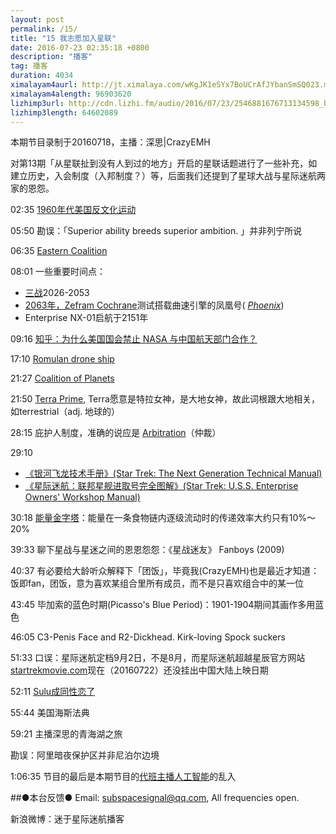 ```yaml
---
layout: post
permalink: /15/
title: "15 我志愿加入星联"
date: 2016-07-23 02:35:18 +0800
description: "播客"
tag: 播客 
duration: 4034
ximalayam4aurl: http://jt.ximalaya.com/wKgJK1eSYx7BoUCrAfJYbanSmSQ023.m4a?channel=rss&amp;album_id=3135361&amp;track_id=18862849&amp;uid=6418191&amp;jt=http://audio.xmcdn.com/group19/M00/44/4D/wKgJK1eSYx7BoUCrAfJYbanSmSQ023.m4a
ximalayam4alength: 96903620
lizhimp3url: http://cdn.lizhi.fm/audio/2016/07/23/2546881676713134598_hd.mp3
lizhimp3length: 64602089
---   
```


本期节目录制于20160718，主播：深思\|CrazyEMH

对第13期「从星联扯到没有人到过的地方」开启的星联话题进行了一些补充，如建立历史，入会制度（入邦制度？）等，后面我们还提到了星球大战与星际迷航两家的恩怨。

02:35 [1960年代美国反文化运动](https://en.wikipedia.org/wiki/Counterculture_of_the_1960s)

05:50 勘误：「Superior ability breeds superior ambition. 」并非列宁所说

06:35 [Eastern Coalition](http://memory-alpha.wikia.com/wiki/Eastern_Coalition)

08:01 一些重要时间点：
* [三战](http://memory-alpha.wikia.com/wiki/World_War_III)2026-2053
* [2063年，Zefram Cochrane](http://memory-alpha.wikia.com/wiki/Zefram_Cochrane)测试搭载曲速引擎的凤凰号( [_Phoenix_](http://memory-alpha.wikia.com/wiki/Phoenix))
* Enterprise NX-01启航于2151年

09:16 [知乎：为什么美国国会禁止 NASA 与中国航天部门合作？](https://www.zhihu.com/question/39428833)

17:10 [Romulan drone ship](http://memory-alpha.wikia.com/wiki/Romulan_drone_ship)

21:27 [Coalition of Planets](http://memory-alpha.wikia.com/wiki/Coalition_of_Planets)

21:50 [Terra Prime](http://memory-alpha.wikia.com/wiki/Terra_Prime), Terra愿意是特拉女神，是大地女神，故此词根跟大地相关，如terrestrial（adj. 地球的）

28:15 庇护人制度，准确的说应是 [Arbitration](http://memory-alpha.wikia.com/wiki/Arbitration)（仲裁）

29:10 
* [《银河飞龙技术手册》(Star Trek: The Next Generation Technical Manual)](https://www.amazon.com/Star-Trek-Next-Generation-Technical/dp/0671704273)
* [《星际迷航：联邦星舰进取号完全图解》(Star Trek: U.S.S. Enterprise Owners&#39; Workshop Manual)](https://www.amazon.com/Star-Trek-U-S-S-Enterprise-Haynes/dp/1451621299)

30:18 [能量金字塔](http://baike.baidu.com/view/824192.htm)：能量在一条食物链内逐级流动时的传递效率大约只有10%～20%

39:33 聊下星战与星迷之间的恩恩怨怨：《星战迷友》 Fanboys (2009)

40:37 有必要给大龄听众解释下「团饭」，毕竟我(CrazyEMH)也是最近才知道：饭即fan，团饭，意为喜欢某组合里所有成员，而不是只喜欢组合中的某一位

43:45 毕加索的蓝色时期(Picasso&#39;s Blue Period)：1901-1904期间其画作多用蓝色

46:05 C3-Penis Face and R2-Dickhead. Kirk-loving Spock suckers

51:33 口误：星际迷航定档9月2日，不是8月，而星际迷航超越星辰官方网站[startrekmovie.com](http://www.startrekmovie.com/_apps/releasedates/release-dates.html)现在（20160722）还没挂出中国大陆上映日期

52:11 [Sulu成同性恋了](http://www.hollywoodreporter.com/news/george-takei-reacts-gay-sulu-909154)

55:44 美国海斯法典

59:21 主播深思的青海湖之旅

勘误：阿里暗夜保护区并非尼泊尔边境

1:06:35 节目的最后是本期节目的[代班主播人工智能](http://www.oddcast.com/home/demos/tts/tts_example.php?sitepal)的乱入

##●本台反馈●
Email: [subspacesignal@qq.com](mailto:subspacesignal@qq.com), All frequencies open.

新浪微博：迷于星际迷航播客
